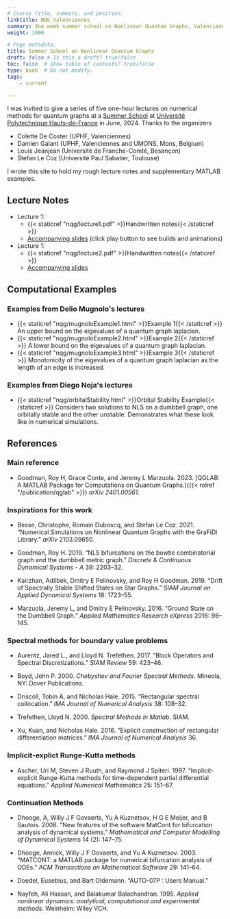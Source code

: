 ```yaml
---
# Course title, summary, and position.
linktitle: NQG_Valenciennes
summary: One week summer school on Nonlinear Quantum Graphs, Valenciennes, France, June 17-21, 2024
weight: 1000

# Page metadata.
title: Summer School on Nonlinear Quantum Graphs
draft: false # Is this a draft? true/false
toc: false  # Show table of contents? true/false
type: book  # Do not modify.
tags: 
    - current

---
```


I was invited to give a series of five one-hour lectures on numerical methods for quantum graphs at a [Summer School](https://nqg.sciencesconf.org) at [Université Polytechnique Hauts-de-France](https://www.uphf.fr/en) in June, 2024. Thanks to the organizers

* Colette De Coster (UPHF, Valenciennes)
* Damien Galant (UPHF, Valenciennes and UMONS, Mons, Belgium)
* Louis Jeanjean (Université de Franche-Comté, Besançon)
* Stefan Le Coz (Université Paul Sabatier, Toulouse)

I wrote this site to hold my rough lecture notes and supplementary MATLAB examples.

## Lecture Notes
 * Lecture 1: 
   * {{< staticref "nqg/lecture1.pdf" >}}Handwritten notes{{< /staticref >}} 
   * [Accompanying slides](https://www.icloud.com/keynote/051bCbSl9_V2ba0xpF248YBMg#Lecture_1) (click play button to see builds and animations)
* Lecture 1: 
  * {{< staticref "nqg/lecture2.pdf" >}}Handwritten notes{{< /staticref >}} 
  * [Accompanying slides](https://www.icloud.com/keynote/01dNLa4FCJl1QeChOFIHmIRkQ#Lecture_2)

## Computational Examples

### Examples from Delio Mugnolo's lectures

* {{< staticref "nqg/mugnoloExample1.html" >}}Example 1{{< /staticref >}} An upper bound on the eigevalues of a quantum graph laplacian. 
* {{< staticref "nqg/mugnoloExample2.html" >}}Example 2{{< /staticref >}} A lower bound on the eigevalues of a quantum graph laplacian.
* {{< staticref "nqg/mugnoloExample3.html" >}}Example 3{{< /staticref >}} Monotonicity of the eigevalues of a quantum graph laplacian as the length of an edge is increased.

### Examples from Diego Noja's lectures

* {{< staticref "nqg/orbitalStability.html" >}}Orbital Stability Example{{< /staticref >}} Considers two solutions to NLS on a dumbbell graph, one orbitally stable and the other unstable. Demonstrates what these look like in numerical simulations.

## References

### Main reference
* Goodman, Roy H, Grace Conte, and Jeremy L Marzuola. 2023.
[QGLAB: A MATLAB Package for Computations on
Quantum Graphs.]({{< relref "/publication/qglab" >}}) *arXiv 2401.00561*.

### Inspirations for this work

* Besse, Christophe, Romain Duboscq, and Stefan Le Coz. 2021.
“<span class="nocase">Numerical Simulations on Nonlinear Quantum Graphs
with the GraFiDi Library</span>.” *arXiv* 2103.09650.

* Goodman, Roy H. 2019. “<span class="nocase">NLS bifurcations on the
bowtie combinatorial graph and the dumbbell metric graph</span>.”
*Discrete & Continuous Dynamical Systems - A* 39: 2203–32.

* Kairzhan, Adilbek, Dmitry E Pelinovsky, and Roy H Goodman. 2019.
“<span class="nocase">Drift of Spectrally Stable Shifted States on Star
Graphs</span>.” *SIAM Journal on Applied Dynamical Systems* 18: 1723–55.

* Marzuola, Jeremy L, and Dmitry E Pelinovsky. 2016.
“<span class="nocase">Ground State on the Dumbbell Graph</span>.”
*Applied Mathematics Research eXpress* 2016: 98–145.

### Spectral methods for boundary value problems

* Aurentz, Jared L., and Lloyd N. Trefethen. 2017.
“<span class="nocase">Block Operators and Spectral
Discretizations</span>.” *SIAM Review* 59: 423–46.

* Boyd, John P. 2000. *<span class="nocase">Chebyshev and Fourier Spectral
Methods</span>*. Mineola, NY: Dover Publications.

* Driscoll, Tobin A, and Nicholas Hale. 2015.
“<span class="nocase">Rectangular spectral collocation</span>.” *IMA
Journal of Numerical Analysis* 38: 108–32.

* Trefethen, Lloyd N. 2000. *<span class="nocase">Spectral Methods in
Matlab</span>*. SIAM.

* Xu, Kuan, and Nicholas Hale. 2016. “<span class="nocase">Explicit
construction of rectangular differentiation matrices</span>.” *IMA
Journal of Numerical Analysis* 36.

### Implicit-explict Runge-Kutta methods

* Ascher, Uri M, Steven J Ruuth, and Raymond J Spiteri. 1997.
“<span class="nocase">Implicit-explicit Runge-Kutta methods for
time-dependent partial differential equations</span>.” *Applied
Numerical Mathematics* 25: 151–67.

### Continuation Methods

* Dhooge, A, Willy J F Govaerts, Yu A Kuznetsov, H G E Meijer, and B
Sautois. 2008. “<span class="nocase">New features of the software
MatCont for bifurcation analysis of dynamical systems</span>.”
*Mathematical and Computer Modelling of Dynamical Systems* 14 (2):
147–75.

* Dhooge, Annick, Willy J F Govaerts, and Yu A Kuznetsov. 2003.
“<span class="nocase">MATCONT: a MATLAB package for numerical
bifurcation analysis of ODEs</span>.” *ACM Transactions on Mathematical
Software* 29: 141–64.

* Doedel, Eusebius, and Bart Oldemann. “AUTO-07P : Users Manual.”

* Nayfeh, Ali Hassan, and Balakumar Balachandran. 1995.
*<span class="nocase">Applied nonlinear dynamics: analytical,
computational and experimental methods</span>*. Weinheim: Wiley VCH.
